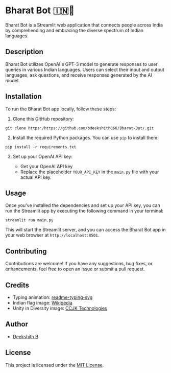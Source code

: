 # Bharat Bot 🇮🇳🤖

Bharat Bot is a Streamlit web application that connects people across India by comprehending and embracing the diverse spectrum of Indian languages.

## Description

Bharat Bot utilizes OpenAI's GPT-3 model to generate responses to user queries in various Indian languages. Users can select their input and output languages, ask questions, and receive responses generated by the AI model.

## Installation

To run the Bharat Bot app locally, follow these steps:

1. Clone this GitHub repository:

```
git clone https:/https://github.com/bdeekshith066/Bharat-Bot/.git
```

2. Install the required Python packages. You can use `pip` to install them:

```
pip install -r requirements.txt
```

3. Set up your OpenAI API key:

   - Get your OpenAI API key 
   - Replace the placeholder `YOUR_API_KEY` in the `main.py` file with your actual API key.

## Usage

Once you've installed the dependencies and set up your API key, you can run the Streamlit app by executing the following command in your terminal:

```
streamlit run main.py
```

This will start the Streamlit server, and you can access the Bharat Bot app in your web browser at `http://localhost:8501`.

## Contributing

Contributions are welcome! If you have any suggestions, bug fixes, or enhancements, feel free to open an issue or submit a pull request.

## Credits

- Typing animation: [readme-typing-svg](https://github.com/abhisheknaiidu/readme-typing-svg)
- Indian flag image: [Wikipedia](https://en.wikipedia.org/wiki/Flag_of_India)
- Unity in Diversity image: [CCJK Technologies](https://www.ccjk.com/wp-content/uploads/2021/03/How-many-languages-are-spoken-in-India.png)

## Author
- [Deekshith B](https://www.linkedin.com/in/deekshith2912/)

## License

This project is licensed under the [MIT License](LICENSE).
```

